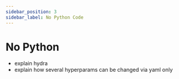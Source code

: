 ```yaml
---
sidebar_position: 3
sidebar_label: No Python Code
---
```


# No Python

* explain hydra
* explain how several hyperparams can be changed via yaml only